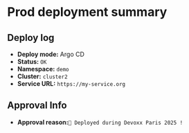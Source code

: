 # Prod deployment summary

## Deploy log
- **Deploy mode:** Argo CD
- **Status:** `OK`
- **Namespace:** `demo`
- **Cluster:** `cluster2`
- **Service URL:** `https://my-service.org`


## Approval Info
- **Approval reason:**`🐸 Deployed during Devoxx Paris 2025 !`